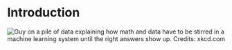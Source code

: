 Introduction
============

![Guy on a pile of data explaining how math and data have to be stirred
in a machine learning system until the right answers show up. Credits:
xkcd.com](images/machine-learning-xkcd.png)

